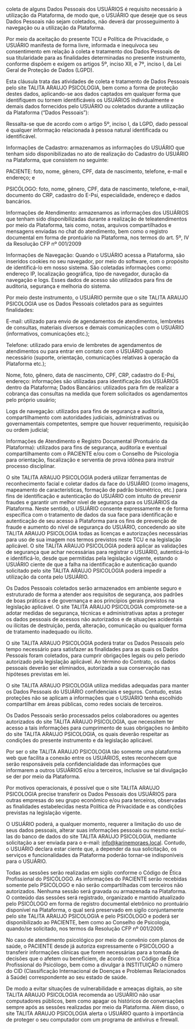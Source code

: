 coleta de alguns Dados Pessoais dos USUÁRIOS é requisito necessário à utilização da Plataforma, de modo que, o USUÁRIO que deseje que os seus Dados Pessoais não sejam coletados, não deverá dar prosseguimento à navegação ou a utilização da Plataforma.

Por meio da aceitação do presente TCU e Política de Privacidade, o USUÁRIO manifesta de forma livre, informada e inequívoca seu consentimento em relação à coleta e tratamento dos Dados Pessoais de sua titularidade para as finalidades determinadas no presente instrumento, conforme dispõem e exigem os artigos 5º, inciso XII, e 7º, inciso I, da Lei Geral de Proteção de Dados (LGPD).

Esta cláusula trata das atividades de coleta e tratamento de Dados Pessoais pelo site TALITA ARAUJO PSICOLOGIA, bem como a forma de proteção destes dados, aplicando-se aos dados captados em qualquer forma que identifiquem ou tornem identificáveis os USUÁRIOS individualmente e demais dados fornecidos pelo USUÁRIO ou coletados durante a utilização da Plataforma (“Dados Pessoais”):

Ressalta-se que de acordo com o artigo 5º, inciso I, da LGPD, dado pessoal é qualquer informação relacionada à pessoa natural identificada ou identificável.

Informações de Cadastro: armazenamos as informações do USUÁRIO que tenham sido disponibilizadas no ato de realização do Cadastro do USUÁRIO na Plataforma, que consistem no seguinte:

PACIENTE: foto, nome, gênero, CPF, data de nascimento, telefone, e-mail e endereço; e

PSICÓLOGO: foto, nome, gênero, CPF, data de nascimento, telefone, e-mail, documento do CRP, cadastro do E-Psi, especialidade, endereço e dados bancários.

Informações de Atendimento: armazenamos as informações dos USUÁRIOS que tenham sido disponibilizadas durante a realização de teleatendimentos por meio da Plataforma, tais como, notas, arquivos compartilhados e mensagens enviadas no chat do atendimento, bem como o registro documental em forma de prontuário na Plataforma, nos termos do art. 5º, IV da Resolução CFP nº 001/2009

Informações de Navegação: Quando o USUÁRIO acessa a Plataforma, são inseridos cookies no seu navegador, por meio do software, com o propósito de identificá-lo em nosso sistema. São coletadas informações como: endereço IP, localização geográfica, tipo de navegador, duração da navegação e logs. Esses dados de acesso são utilizados para fins de auditoria, segurança e melhoria do sistema.

Por meio deste instrumento, o USUÁRIO permite que o site TALITA ARAUJO PSICOLOGIA use os Dados Pessoais coletados para as seguintes finalidades:

E-mail: utilizado para envio de agendamentos de atendimentos, lembretes de consultas, materiais diversos e demais comunicações com o USUÁRIO (informativos, comunicações etc.);

Telefone: utilizado para envio de lembretes de agendamentos de atendimentos ou para entrar em contato com o USUÁRIO quando necessário (suporte, orientação, comunicações relativas à operação da Plataforma etc.);

Nome, foto, gênero, data de nascimento, CPF, CRP, cadastro do E-Psi, endereço: informações são utilizadas para identificação dos USUÁRIOS dentro da Plataforma; Dados Bancários: utilizados para fim de realizar a cobrança das consultas na medida que forem solicitados os agendamentos pelo próprio usuário;

Logs de navegação: utilizados para fins de segurança e auditoria, compartilhamento com autoridades judiciais, administrativas ou governamentais competentes, sempre que houver requerimento, requisição ou ordem judicial;

Informações de Atendimento e Registro Documental (Prontuário da Plataforma): utilizados para fins de segurança, auditoria e eventual compartilhamento com o PACIENTE e/ou com o Conselho de Psicologia para orientação, fiscalização e serventia de prova idônea para instruir processo disciplinar.

O site TALITA ARAUJO PSICOLOGIA poderá utilizar ferramentas de reconhecimento facial e coletar dados da face do USUÁRIO (como imagens, mapeamento de características, formação de padrão biométrico, etc.) para fins de identificação e autenticação do USUÁRIO com intuito de prevenir fraudes e garantir um melhor nível de segurança para os USUÁRIOS da Plataforma. Neste sentido, o USUÁRIO consente expressamente e de forma específica com o tratamento de dados da sua face para identificação e autenticação de seu acesso à Plataforma para os fins de prevenção de fraude e aumento do nível de segurança do USUÁRIO, concedendo ao site TALITA ARAUJO PSICOLOGIA todas as licenças e autorizações necessárias para uso de sua imagem nos termos previstos neste TCU e na legislação aplicável. O site TALITA ARAUJO PSICOLOGIA poderá aplicar as validações de segurança que achar necessárias para registrar o USUÁRIO, autenticá-lo e identificá-lo, desde que permitidas pela legislação vigente, estando o USUÁRIO ciente de que a falha na identificação e autenticação quando solicitado pelo site TALITA ARAUJO PSICOLOGIA poderá impedir a utilização da conta pelo USUÁRIO.

Os Dados Pessoais coletados serão armazenados em ambiente seguro e estruturado de forma a atender aos requisitos de segurança, aos padrões de boas práticas e de governança e aos princípios gerais previstos na legislação aplicável. O site TALITA ARAUJO PSICOLOGIA compromete-se a adotar medidas de segurança, técnicas e administrativas aptas a proteger os dados pessoais de acessos não autorizados e de situações acidentais ou ilícitas de destruição, perda, alteração, comunicação ou qualquer forma de tratamento inadequado ou ilícito.

O site TALITA ARAUJO PSICOLOGIA poderá tratar os Dados Pessoais pelo tempo necessário para satisfazer as finalidades para as quais os Dados Pessoais foram coletados, para cumprir obrigações legais ou pelo período autorizado pela legislação aplicável. Ao término do Contrato, os dados pessoais deverão ser eliminados, autorizada a sua conservação nas hipóteses previstas em lei.

O site TALITA ARAUJO PSICOLOGIA utiliza medidas adequadas para manter os Dados Pessoais do USUÁRIO confidenciais e seguros. Contudo, estas proteções não se aplicam a informações que o USUÁRIO tenha escolhido compartilhar em áreas públicas, como redes sociais de terceiros.

Os Dados Pessoais serão processados pelos colaboradores ou agentes autorizados do site TALITA ARAUJO PSICOLOGIA, que necessitem ter acesso a tais informações para cumprimento de suas obrigações no âmbito do site TALITA ARAUJO PSICOLOGIA, os quais deverão respeitar as condições do presente instrumento e da legislação aplicável.

Por ser o site TALITA ARAUJO PSICOLOGIA tão somente uma plataforma web que facilita a conexão entre os USUÁRIOS, estes reconhecem que serão responsáveis pela confidencialidade das informações que informarem a outros USUÁRIOS e/ou a terceiros, inclusive se tal divulgação se der por meio da Plataforma.

Por motivos operacionais, é possível que o site TALITA ARAUJO PSICOLOGIA precise transferir os Dados Pessoais dos USUÁRIOS para outras empresas do seu grupo econômico e/ou para terceiros, observadas as finalidades estabelecidas nesta Política de Privacidade e as condições previstas na legislação vigente.

O USUÁRIO poderá, a qualquer momento, requerer a limitação do uso de seus dados pessoais, alterar suas informações pessoais ou mesmo excluí-las do banco de dados do site TALITA ARAUJO PSICOLOGIA, mediante solicitação a ser enviada para o e-mail: info@karinemoraes.local. Contudo, o USUÁRIO declara estar ciente que, a depender da sua solicitação, os serviços e funcionalidades da Plataforma poderão tornar-se indisponíveis para o USUÁRIO.

Todas as sessões serão realizadas em sigilo conforme o Código de Ética Profissional do PSICÓLOGO. As informações do PACIENTE serão recebidas somente pelo PSICÓLOGO e não serão compartilhadas com terceiros não autorizados. Nenhuma sessão será gravada ou armazenada na Plataforma. O conteúdo das sessões será registrado, organizado e mantido atualizado pelo PSICÓLOGO em forma de registro documental eletrônico no prontuário disponível na Plataforma, o qual será preservado em sigilo conjuntamente pelo site TALITA ARAUJO PSICOLOGIA e pelo PSICÓLOGO e poderá ser disponibilizado ao PACIENTE, bem como ao Conselho de Psicologia, quando/se solicitado, nos termos da Resolução CFP nº 001/2009.

No caso de atendimento psicológico por meio de convênio com planos de saúde, o PACIENTE desde já autoriza expressamente o PSICÓLOGO a transferir informações clínicas que forem necessárias para a tomada de decisões que o afetem ou beneficiem, de acordo com o Código de Ética Profissional do Psicólogo, bem como a divulgar à INSTITUIÇÃO o número do CID (Classificação Internacional de Doenças e Problemas Relacionados à Saúde) correspondente ao seu estado de saúde.

De modo a evitar situações de vulnerabilidade e ameaças digitais, ao site TALITA ARAUJO PSICOLOGIA recomenda ao USUÁRIO não usar computadores públicos, bem como apagar os históricos de conversações sempre após as sessões realizadas por meio da Plataforma. Além disso, o site TALITA ARAUJO PSICOLOGIA alerta o USUÁRIO quanto à importância de proteger o seu computador com um programa de antivírus e firewall.